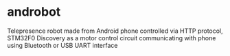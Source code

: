 # androbot
Telepresence robot made from Android phone controlled via HTTP protocol, STM32F0 Discovery as a motor control circuit communicating with phone using Bluetooth or USB UART interface

